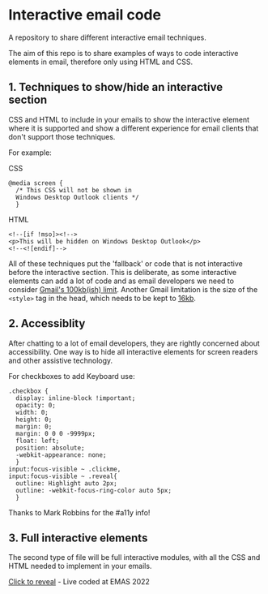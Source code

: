 # Interactive email code
A repository to share different interactive email techniques.

The aim of this repo is to share examples of ways to code interactive elements in email, therefore only using HTML and CSS.

## 1. Techniques to show/hide an interactive section
CSS and HTML to include in your emails to show the interactive element where it is supported and show a different experience for email clients that don't support those techniques.

For example: 

CSS
```
@media screen { 
  /* This CSS will not be shown in 
  Windows Desktop Outlook clients */ 
  }
```

HTML
```
<!--[if !mso]><!-->
<p>This will be hidden on Windows Desktop Outlook</p>
<!--<![endif]-->
```

All of these techniques put the 'fallback' or code that is not interactive before the interactive section. This is deliberate, as some interactive elements can add a lot of code and as email developers we need to consider <a href="https://github.com/hteumeuleu/email-bugs/issues/41">Gmail's 100kb(ish) limit</a>. Another Gmail limitation is the size of the `<style>` tag in the head, which needs to be kept to <a href="https://github.com/hteumeuleu/email-bugs/issues/90">16kb</a>.

## 2. Accessiblity

After chatting to a lot of email developers, they are rightly concerned about accessibility. One way is to hide all interactive elements for screen readers and other assistive technology.

For checkboxes to add Keyboard use:

```
.checkbox {
  display: inline-block !important;
  opacity: 0;
  width: 0;
  height: 0;
  margin: 0;
  margin: 0 0 0 -9999px;
  float: left;
  position: absolute;
  -webkit-appearance: none;
  }
input:focus-visible ~ .clickme,
input:focus-visible ~ .reveal{
  outline: Highlight auto 2px;
  outline: -webkit-focus-ring-color auto 5px;
  }
```

Thanks to Mark Robbins for the #a11y info!

## 3. Full interactive elements
The second type of file will be full interactive modules, with all the CSS and HTML needed to implement in your emails.

<a href="https://github.com/JayOram/interactive-email-code/blob/main/click-to-reveal-EMAS22.html">Click to reveal</a> - Live coded at EMAS 2022
